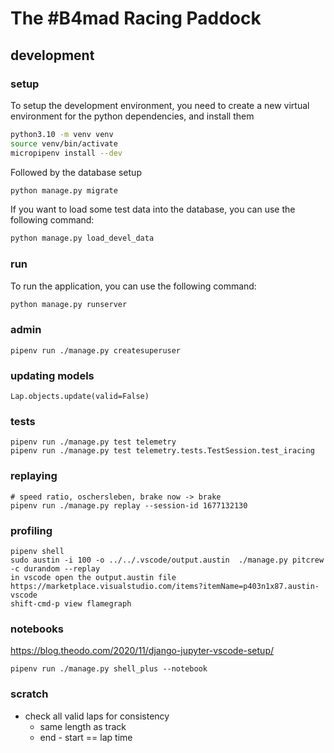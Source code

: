 # The #B4mad Racing Paddock

## development

### setup

To setup the development environment, you need to create a new virtual environment for the python dependencies, and install them

```bash
python3.10 -m venv venv
source venv/bin/activate
micropipenv install --dev
```

Followed by the database setup

```bash
python manage.py migrate
```

If you want to load some test data into the database, you can use the following command:

```bash
python manage.py load_devel_data
```

### run

To run the application, you can use the following command:

```bash
python manage.py runserver
```

### admin

```
pipenv run ./manage.py createsuperuser
```

### updating models


```
Lap.objects.update(valid=False)
```

### tests

```
pipenv run ./manage.py test telemetry
pipenv run ./manage.py test telemetry.tests.TestSession.test_iracing

```

### replaying

```
# speed ratio, oschersleben, brake now -> brake
pipenv run ./manage.py replay --session-id 1677132130
```

### profiling

```
pipenv shell
sudo austin -i 100 -o ../../.vscode/output.austin  ./manage.py pitcrew -c durandom --replay
in vscode open the output.austin file
https://marketplace.visualstudio.com/items?itemName=p403n1x87.austin-vscode
shift-cmd-p view flamegraph
```


### notebooks

https://blog.theodo.com/2020/11/django-jupyter-vscode-setup/


```
pipenv run ./manage.py shell_plus --notebook
```


### scratch

* check all valid laps for consistency
  * same length as track
  * end - start == lap time
